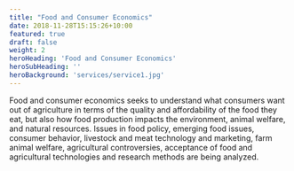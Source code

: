 ```yaml
---
title: "Food and Consumer Economics"
date: 2018-11-28T15:15:26+10:00
featured: true
draft: false
weight: 2
heroHeading: 'Food and Consumer Economics'
heroSubHeading: ''
heroBackground: 'services/service1.jpg'
---
```


Food and consumer economics seeks to understand what consumers want out of agriculture in terms of the quality and affordability of the food they eat, but also how food production impacts the environment, animal welfare, and natural resources. Issues in food policy, emerging food issues, consumer behavior, livestock and meat technology and marketing, farm animal welfare, agricultural controversies, acceptance of food and agricultural technologies and research methods are being analyzed.
